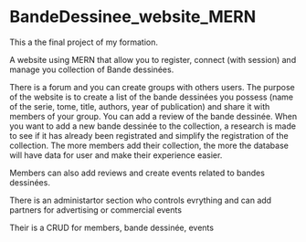 # BandeDessinee_website_MERN

This a the final project of my formation.

A website using MERN that allow you to register, connect (with session) and manage you collection of Bande dessinées.

There is a forum and you can create groups with others users.
The purpose of the website is to create a list of the bande dessinées you possess (name of the serie, tome, title, authors, year of publication) and share it with members of your group.
You can add a review of the bande dessinée. 
When you want to add a new bande dessinée to the collection, a research is made to see if it has already been registrated and simplify the registration of the collection. The more members add their collection, the more the database will have data for user and make their experience easier.

Members can also add reviews and create events related to bandes dessinées.

There is an administartor section who controls evrything and can add partners for advertising or commercial events

Their is a CRUD for members, bande dessinée, events


